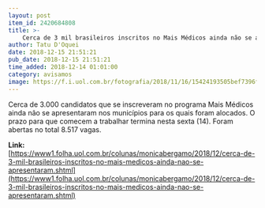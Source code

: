 ```yaml
---
layout: post
item_id: 2420684808
title: >-
    Cerca de 3 mil brasileiros inscritos no Mais Médicos ainda não se apresentaram
author: Tatu D'Oquei
date: 2018-12-15 21:51:21
pub_date: 2018-12-15 21:51:21
time_added: 2018-12-14 01:01:00
category: avisamos
image: https://f.i.uol.com.br/fotografia/2018/11/16/15424193505bef7396f059e_1542419350_3x2_rt.jpg
---
```


Cerca de 3.000 candidatos que se inscreveram no programa Mais Médicos ainda não se apresentaram nos municípios para os quais foram alocados. O prazo para que comecem a trabalhar termina nesta sexta (14). Foram abertas no total 8.517 vagas.

**Link:** [https://www1.folha.uol.com.br/colunas/monicabergamo/2018/12/cerca-de-3-mil-brasileiros-inscritos-no-mais-medicos-ainda-nao-se-apresentaram.shtml](https://www1.folha.uol.com.br/colunas/monicabergamo/2018/12/cerca-de-3-mil-brasileiros-inscritos-no-mais-medicos-ainda-nao-se-apresentaram.shtml)

